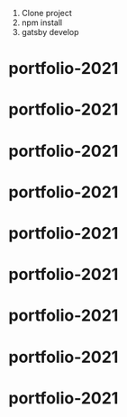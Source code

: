 1. Clone project
2. npm install
3. gatsby develop
# portfolio-2021
# portfolio-2021
# portfolio-2021
# portfolio-2021
# portfolio-2021
# portfolio-2021
# portfolio-2021
# portfolio-2021
# portfolio-2021
